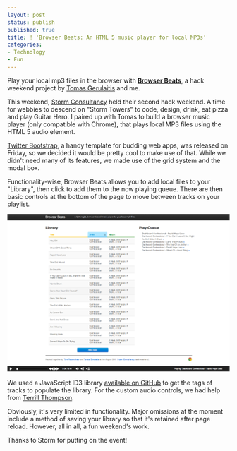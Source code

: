 ```yaml
---
layout: post
status: publish
published: true
title: ! 'Browser Beats: An HTML 5 music player for local MP3s'
categories:
- Technology
- Fun
---
```

Play your local mp3 files in the browser with <strong><a href="http://tomrobertshaw.net/browserbeats" title="Browser Beats" target="_blank" rel="noopener">Browser Beats</a></strong>, a hack weekend project by <a href="http://twitter.com/tgerulaitis">Tomas Gerulaitis</a> and me.  

This weekend, <a href="http://www.storm-consultancy.com/">Storm Consultancy</a> held their second hack weekend. A time for webbies to descend on "Storm Towers" to code, design, drink, eat pizza and play Guitar Hero.  I paired up with Tomas to build a browser music player (only compatible with Chrome), that plays local MP3 files using the HTML 5 audio element.

<a href="http://twitter.github.com/bootstrap/">Twitter Bootstrap</a>, a handy template for budding web apps, was released on Friday, so we decided it would be pretty cool to make use of that.  While we didn't need many of its features, we made use of the grid system and the modal box.

Functionality-wise, Browser Beats allows you to add local files to your "Library", then click to add them to the now playing queue.  There are then basic controls at the bottom of the page to move between tracks on your playlist.  

<img src="/img/2011/08/Browser-Beats.png" alt="Browser Beats" />

We used a JavaScript ID3 library <a href="https://github.com/aadsm/JavaScript-ID3-Reader">available on GitHub</a> to get the tags of tracks to populate the library.  For the custom audio controls, we had help from <a href="http://terrillthompson.com/tests/html5-audio.html">Terrill Thompson</a>.

Obviously, it's very limited in functionality.  Major omissions at the moment include a method of saving your library so that it's retained after page reload.  However, all in all, a fun weekend's work.

Thanks to Storm for putting on the event!
